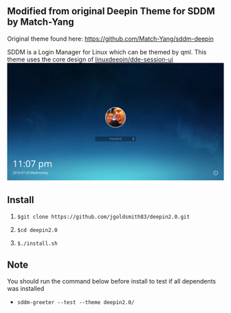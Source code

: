 ## Modified from original Deepin Theme for SDDM by Match-Yang

Original theme found here: https://github.com/Match-Yang/sddm-deepin

SDDM is a Login Manager for Linux which can be themed by qml. This theme uses the core design of [linuxdeepin/dde-session-ui](https://github.com/linuxdeepin/dde-session-ui)
![screenshot](https://github.com/jgoldsmith83/sddm-deepin2.0/blob/master/deepin2.0/screenshot.png)

## Install
1. `$git clone https://github.com/jgoldsmith83/deepin2.0.git`

2. `$cd deepin2.0`

3. `$./install.sh`

## Note

You should run the command below before install to test if all dependents was installed

- `sddm-greeter --test --theme deepin2.0/`
